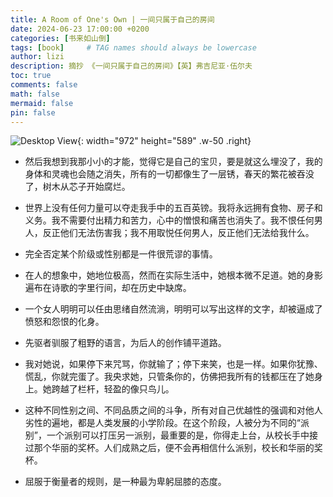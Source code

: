 ```yaml
---
title: A Room of One's Own | 一间只属于自己的房间
date: 2024-06-23 17:00:00 +0200
categories: [书来如山倒]
tags: [book]     # TAG names should always be lowercase
author: lizi
description: 摘抄 《一间只属于自己的房间》【英】弗吉尼亚·伍尔夫
toc: true
comments: false
math: false
mermaid: false
pin: false
---
```

![Desktop View](https://upload.wikimedia.org/wikipedia/commons/thumb/0/0b/George_Charles_Beresford_-_Virginia_Woolf_in_1902_-_Restoration.jpg/1024px-George_Charles_Beresford_-_Virginia_Woolf_in_1902_-_Restoration.jpg){: width="972" height="589" .w-50 .right}

- 然后我想到我那小小的才能，觉得它是自己的宝贝，要是就这么埋没了，我的身体和灵魂也会随之消失，所有的一切都像生了一层锈，春天的繁花被吞没了，树木从芯子开始腐烂。

- 世界上没有任何力量可以夺走我手中的五百英镑。我将永远拥有食物、房子和义务。我不需要付出精力和苦力，心中的憎恨和痛苦也消失了。我不恨任何男人，反正他们无法伤害我；我不用取悦任何男人，反正他们无法给我什么。

- 完全否定某个阶级或性别都是一件很荒谬的事情。

- 在人的想象中，她地位极高，然而在实际生活中，她根本微不足道。她的身影遍布在诗歌的字里行间，却在历史中缺席。

- 一个女人明明可以任由思绪自然流淌，明明可以写出这样的文字，却被逼成了愤怒和怨恨的化身。

- 先驱者驯服了粗野的语言，为后人的创作铺平道路。

- 我对她说，如果停下来咒骂，你就输了；停下来笑，也是一样。如果你犹豫、慌乱，你就完蛋了。我央求她，只管条你的，仿佛把我所有的钱都压在了她身上。她跨越了栏杆，轻盈的像只鸟儿。

- 这种不同性别之间、不同品质之间的斗争，所有对自己优越性的强调和对他人劣性的遍地，都是人类发展的小学阶段。在这个阶段，人被分为不同的“派别”，一个派别可以打压另一派别，最重要的是，你得走上台，从校长手中接过那个华丽的奖杯。人们成熟之后，便不会再相信什么派别，校长和华丽的奖杯。

- 屈服于衡量者的规则，是一种最为卑躬屈膝的态度。

